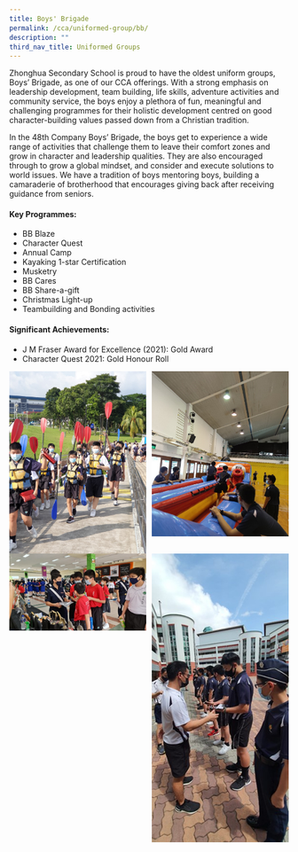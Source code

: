 ```yaml
---
title: Boys' Brigade
permalink: /cca/uniformed-group/bb/
description: ""
third_nav_title: Uniformed Groups
---
```

Zhonghua Secondary School is proud to have the oldest uniform groups, Boys’ Brigade, as one of our CCA offerings. With a strong emphasis on leadership development, team building, life skills, adventure activities and community service, the boys enjoy a plethora of fun, meaningful and challenging programmes for their holistic development centred on good character-building values passed down from a Christian tradition. 

In the 48th Company Boys’ Brigade, the boys get to experience a wide range of activities that challenge them to leave their comfort zones and grow in character and leadership qualities. They are also encouraged through to grow a global mindset, and consider and execute solutions to world issues. We have a tradition of boys mentoring boys, building a camaraderie of brotherhood that encourages giving back after receiving guidance from seniors.

#### **Key Programmes:**
* BB Blaze
* Character Quest
* Annual Camp
* Kayaking 1-star Certification
* Musketry
* BB Cares
* BB Share-a-gift
* Christmas Light-up
* Teambuilding and Bonding activities

#### **Significant Achievements:**
* J M Fraser Award for Excellence (2021): Gold Award
* Character Quest 2021: Gold Honour Roll

<img src="/images/bb1.jpg" style="width:49%" align="left">
<img src="/images/bb2.jpg" style="width:49%" align="right">

<br clear="left">

<img src="/images/bb3.jpg" style="width:49%" align="left">
<img src="/images/bb4.jpg" style="width:49%" align="right">